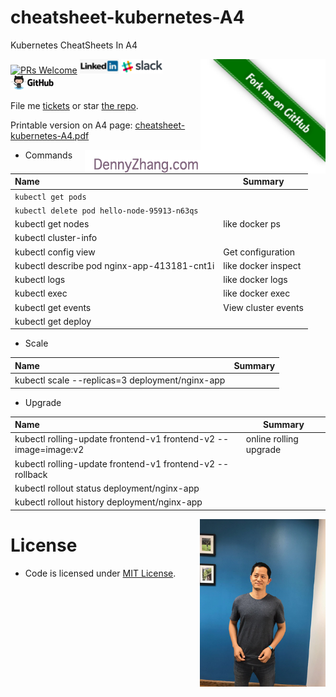 # cheatsheet-kubernetes-A4
Kubernetes CheatSheets In A4

<a href="https://github.com/DennyZhang?tab=followers"><img align="right" width="200" height="183" src="https://raw.githubusercontent.com/USDevOps/mywechat-slack-group/master/images/fork_github.png" /></a>

[![PRs Welcome](https://img.shields.io/badge/PRs-welcome-brightgreen.svg)](http://makeapullrequest.com) [![LinkedIn](https://raw.githubusercontent.com/USDevOps/mywechat-slack-group/master/images/linkedin.png)](https://www.linkedin.com/in/dennyzhang001) [![Slack](https://raw.githubusercontent.com/USDevOps/mywechat-slack-group/master/images/slack.png)](https://www.dennyzhang.com/slack) [![Github](https://raw.githubusercontent.com/USDevOps/mywechat-slack-group/master/images/github.png)](https://github.com/DennyZhang)

File me [tickets](https://github.com/DennyZhang/cheatsheet-kubernetes-A4/issues) or star [the repo](https://github.com/DennyZhang/cheatsheet-kubernetes-A4).

Printable version on A4 page: [cheatsheet-kubernetes-A4.pdf](cheatsheet-kubernetes-A4.pdf)

<a href="https://www.dennyzhang.com"><img align="right" width="185" height="37" src="https://raw.githubusercontent.com/USDevOps/mywechat-slack-group/master/images/dns_small.png"></a>

- Commands

| Name                                        | Summary               |
| :------------------------------------------ | --------------------- |
| `kubectl get pods`                          |                       |
| `kubectl delete pod hello-node-95913-n63qs` |                       |
| kubectl get nodes                           | like docker ps        |
| kubectl cluster-info                        |                       |
| kubectl config view                         | Get configuration     |
| kubectl describe pod nginx-app-413181-cnt1i | like docker inspect   |
| kubectl logs                                | like docker logs      |
| kubectl exec                                | like docker exec      |
| kubectl get events                          | View cluster events   |
| kubectl get deploy                          |                       |

- Scale

| Name                                             | Summary   |
| :----------------------------------------------- | --------- |
| kubectl scale --replicas=3 deployment/nginx-app  |           |

- Upgrade  

| Name                                                            | Summary                |
| :-------------------------------------------------------------- | ---------------------- |
| kubectl rolling-update frontend-v1 frontend-v2 --image=image:v2 | online rolling upgrade |
| kubectl rolling-update frontend-v1 frontend-v2 --rollback       |                        |
| kubectl rollout status deployment/nginx-app                     |                        |
| kubectl rollout history deployment/nginx-app                    |                        |

<a href="https://www.dennyzhang.com"><img align="right" width="201" height="268" src="https://raw.githubusercontent.com/USDevOps/mywechat-slack-group/master/images/denny_201706.png"></a>

# License
- Code is licensed under [MIT License](https://www.dennyzhang.com/wp-content/mit_license.txt).
